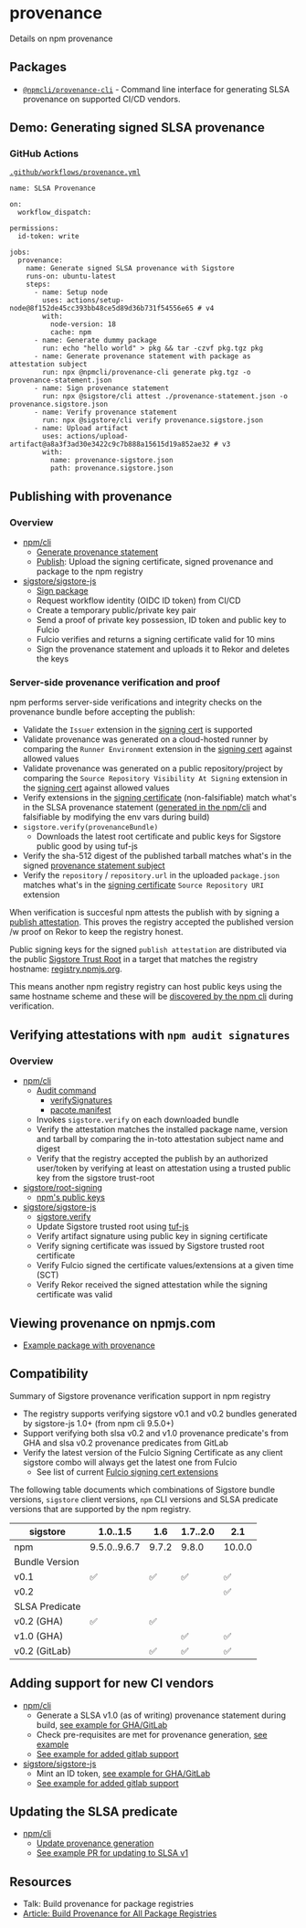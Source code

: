 # provenance

Details on npm provenance

## Packages

- [`@npmcli/provenance-cli`](./packages/cli) - Command line interface for generating SLSA provenance on supported CI/CD vendors.

## Demo: Generating signed SLSA provenance

### GitHub Actions
[`.github/workflows/provenance.yml`](https://github.com/npm/provenance/blob/main/.github/workflows/provenance.yml)
```
name: SLSA Provenance

on:
  workflow_dispatch:

permissions:
  id-token: write

jobs:
  provenance:
    name: Generate signed SLSA provenance with Sigstore
    runs-on: ubuntu-latest
    steps:
      - name: Setup node
        uses: actions/setup-node@8f152de45cc393bb48ce5d89d36b731f54556e65 # v4
        with:
          node-version: 18
          cache: npm
      - name: Generate dummy package
        run: echo "hello world" > pkg && tar -czvf pkg.tgz pkg
      - name: Generate provenance statement with package as attestation subject
        run: npx @npmcli/provenance-cli generate pkg.tgz -o provenance-statement.json
      - name: Sign provenance statement
        run: npx @sigstore/cli attest ./provenance-statement.json -o provenance.sigstore.json
      - name: Verify provenance statement
        run: npx @sigstore/cli verify provenance.sigstore.json
      - name: Upload artifact
        uses: actions/upload-artifact@a8a3f3ad30e3422c9c7b888a15615d19a852ae32 # v3
        with:
          name: provenance-sigstore.json
          path: provenance.sigstore.json
```

## Publishing with provenance
### Overview
- [npm/cli](https://github.com/npm/cli)
	- [Generate provenance statement](https://github.com/npm/cli/blob/latest/workspaces/libnpmpublish/lib/provenance.js)
	- [Publish](https://github.com/npm/cli/blob/0dc63323f6566e6c94e03044c03d14f9a0a5142c/workspaces/libnpmpublish/lib/publish.js#L131-L164): Upload the signing certificate, signed provenance and package to the npm registry
- [sigstore/sigstore-js](https://github.com/sigstore/sigstore-js)
	- [Sign package](https://github.com/sigstore/sigstore-js/tree/main/packages/sign)
	- Request workflow identity (OIDC ID token) from CI/CD
	- Create a temporary public/private key pair
	- Send a proof of private key possession, ID token and public key to Fulcio
	- Fulcio verifies and returns a signing certificate valid for 10 mins
	- Sign the provenance statement and uploads it to Rekor and deletes the keys

### Server-side provenance verification and proof
npm performs server-side verifications and integrity checks on the provenance bundle before accepting the publish:

- Validate the `Issuer` extension in the [signing cert](https://github.com/sigstore/fulcio/blob/main/docs/oid-info.md#1361415726418--issuer-v2) is supported
- Validate provenance was generated on a cloud-hosted runner by comparing the `Runner Environment`  extension in the [signing cert](https://github.com/sigstore/fulcio/blob/main/docs/oid-info.md#13614157264111--runner-environment)  against allowed values 
- Validate provenance was generated on a public repository/project by comparing the `Source Repository Visibility At Signing`  extension in the [signing cert](https://github.com/sigstore/fulcio/blob/main/docs/oid-info.md#13614157264122--source-repository-visibility-at-signing) against allowed values
- Verify extensions in the [signing certificate](https://github.com/sigstore/fulcio/blob/main/docs/oid-info.md) (non-falsifiable) match what's in the SLSA provenance statement ([generated in the npm/cli]( https://github.com/npm/cli/blob/latest/workspaces/libnpmpublish/lib/provenance.js) and falsifiable by modifying the env vars during build)
- `sigstore.verify(provenanceBundle)`
  - Downloads the latest root certificate and public keys for Sigstore public good by  using tuf-js
- Verify the sha-512 digest of the published tarball matches what's in the signed [provenance statement subject](https://github.com/npm/cli/blob/0dc63323f6566e6c94e03044c03d14f9a0a5142c/workspaces/libnpmpublish/lib/publish.js#L133-L136)
- Verify the `repository` / `repository.url` in the uploaded `package.json` matches what's in the [signing certificate](https://github.com/sigstore/fulcio/blob/main/docs/oid-info.md#13614157264112--source-repository-uri) `Source Repository URI` extension

When verification is succesful npm attests the publish with by signing a [publish attestation](https://github.com/npm/attestation/tree/main/specs/publish/v0.1). This proves the registry accepted the published version /w proof on Rekor to keep the registry honest.

Public signing keys for the signed `publish attestation` are distributed via the public [Sigstore Trust Root](https://github.com/sigstore/root-signing) in a target that matches the registry hostname: [registry.npmjs.org](https://github.com/sigstore/root-signing/tree/main/repository/repository/targets/registry.npmjs.org). 

This means another npm registry registry can host public keys using the same hostname scheme and these will be [discovered by the npm cli](https://github.com/npm/cli/blob/latest/lib/commands/audit.js#L199-L200) during verification. 

## Verifying attestations with `npm audit signatures`
### Overview
- [npm/cli](https://github.com/npm/cli)
	- [Audit command](https://github.com/npm/cli/blob/latest/lib/commands/audit.js)
		- [verifySignatures](https://github.com/npm/cli/blob/0dc63323f6566e6c94e03044c03d14f9a0a5142c/lib/commands/audit.js#L308-L328)
		- [pacote.manifest](https://github.com/npm/pacote/blob/a07758b200d8b16e2fcf639467b2ed7cfd9769c2/lib/registry.js#L209-L321)
	- Invokes `sigstore.verify` on each downloaded bundle
	- Verify the attestation matches the installed package name, version and tarball by comparing the in-toto attestation subject name and digest
	- Verify that the registry accepted the publish by an authorized user/token by verifying at least on attestation using a trusted public key from the sigstore trust-root
- [sigstore/root-signing](https://github.com/sigstore/root-signing)
	- [npm's public keys](https://github.com/sigstore/root-signing/tree/main/repository/repository/targets/registry.npmjs.org) 
- [sigstore/sigstore-js](https://github.com/sigstore/sigstore-js)
	- [sigstore.verify](https://github.com/sigstore/sigstore-js/tree/main/packages/client#verifybundle-payload-options)
	- Update Sigstore trusted root using [tuf-js](https://github.com/theupdateframework/tuf-js)
	- Verify artifact signature using public key in signing certificate
	- Verify signing certificate was issued by Sigstore trusted root certificate
	- Verify Fulcio signed the certificate values/extensions at a given time (SCT)
	- Verify Rekor received the signed attestation while the signing certificate was valid

## Viewing provenance on npmjs.com
- [Example package with provenance](https://www.npmjs.com/package/sigstore#provenance)

## Compatibility
Summary of Sigstore provenance verification support in npm registry
- The registry supports verifying sigstore v0.1 and v0.2 bundles generated by sigstore-js 1.0+ (from npm cli 9.5.0+)
- Support verifying both slsa v0.2 and v1.0 provenance predicate's from GHA and slsa v0.2 provenance predicates from GitLab
- Verify the latest version of the Fulcio Signing Certificate as any client sigstore combo will always get the latest one from Fulcio
	- See list of current [Fulcio signing cert extensions](https://github.com/sigstore/fulcio/blob/main/docs/oid-info.md)

The following table documents which combinations of Sigstore bundle versions, `sigstore` client versions, `npm` CLI versions and SLSA predicate versions that are supported by the npm registry.

| sigstore       | 1.0..1.5           | 1.6                | 1.7..2.0           | 2.1                |
|----------------|--------------------|--------------------|--------------------|--------------------|
| npm            | 9.5.0..9.6.7       | 9.7.2              | 9.8.0              | 10.0.0             |
| Bundle Version |                    |                    |                    |                    |
| v0.1           | :white_check_mark: | :white_check_mark: | :white_check_mark: | :white_check_mark: |
| v0.2           |                    |                    |                    | :white_check_mark: |
| SLSA Predicate |                    |                    |                    |                    |
| v0.2 (GHA)     | :white_check_mark: | :white_check_mark: |                    |                    |
| v1.0 (GHA)     |                    |                    | :white_check_mark: | :white_check_mark: |
| v0.2 (GitLab)  |                    | :white_check_mark: | :white_check_mark: | :white_check_mark: | 

## Adding support for new CI vendors
- [npm/cli](https://github.com/npm/cli)
	- Generate a SLSA v1.0 (as of writing) provenance statement during build, [see example for GHA/GitLab](https://github.com/npm/cli/blob/0dc63323f6566e6c94e03044c03d14f9a0a5142c/workspaces/libnpmpublish/lib/provenance.js#L18-L195)
	- Check pre-requisites are met for provenance generation, [see example](https://github.com/npm/cli/blob/0dc63323f6566e6c94e03044c03d14f9a0a5142c/workspaces/libnpmpublish/lib/publish.js#L172-L223)
	- [See example for added gitlab support](https://github.com/npm/cli/pull/6526)
- [sigstore/sigstore-js](https://github.com/sigstore/sigstore-js)
	- Mint an ID token, [see example for GHA/GitLab](https://github.com/sigstore/sigstore-js/blob/main/packages/sign/src/identity/ci.ts)
	- [See example for added gitlab support](https://github.com/sigstore/sigstore-js/pull/394)

## Updating the SLSA predicate
- [npm/cli](https://github.com/npm/cli)
  - [Update provenance generation](https://github.com/npm/cli/blob/latest/workspaces/libnpmpublish/lib/provenance.js)
  - [See example PR for updating to SLSA v1](https://github.com/npm/cli/pull/6613)

## Resources
- Talk: Build provenance for package registries
- [Article: Build Provenance for All Package Registries]([url](https://repos.openssf.org/build-provenance-for-all-package-registries)https://repos.openssf.org/build-provenance-for-all-package-registries)
